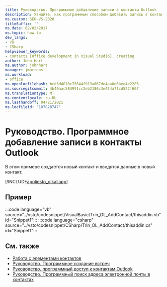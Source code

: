 ```yaml
---
title: Руководство. Программное добавление записи в контакты Outlook
description: Узнайте, как программным способом добавить запись в контакты Outlook. В этом примере создается новый контакт и вводятся данные в новый контакт.
ms.custom: SEO-VS-2020
titleSuffix: ''
ms.date: 02/02/2017
ms.topic: how-to
dev_langs:
- VB
- CSharp
helpviewer_keywords:
- contacts [Office development in Visual Studio], creating
author: John-Hart
ms.author: johnhart
manager: jmartens
ms.workload:
- office
ms.openlocfilehash: bcd3d4018c75644f919a067de4aa0e6bee4e2205
ms.sourcegitcommit: 4b40aac584991cc2eb2186c3e4f4a7fcd522f607
ms.translationtype: MT
ms.contentlocale: ru-RU
ms.lasthandoff: 04/21/2021
ms.locfileid: "107828747"
---
```

# <a name="how-to-programmatically-add-an-entry-to-outlook-contacts"></a>Руководство. Программное добавление записи в контакты Outlook
  В этом примере создается новый контакт и вводятся данные в новый контакт.

 [!INCLUDE[appliesto_olkallapp](../vsto/includes/appliesto-olkallapp-md.md)]

## <a name="example"></a>Пример
 :::code language="vb" source="../vsto/codesnippet/VisualBasic/Trin_OL_AddContact/thisaddin.vb" id="Snippet1":::
 :::code language="csharp" source="../vsto/codesnippet/CSharp/Trin_OL_AddContact/thisaddin.cs" id="Snippet1":::

## <a name="see-also"></a>См. также
- [Работа с элементами контактов](../vsto/working-with-contact-items.md)
- [Руководство. Программное создание встреч](../vsto/how-to-programmatically-create-appointments.md)
- [Руководство. программный доступ к контактам Outlook](../vsto/how-to-programmatically-access-outlook-contacts.md)
- [Руководство. Программный поиск адреса электронной почты в контактах](../vsto/how-to-programmatically-search-for-an-e-mail-address-in-contacts.md)
